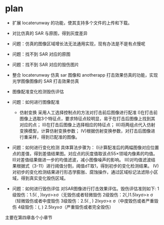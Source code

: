 # plan

- 扩展 locaterunway 的功能，使其支持多个文件的上传和下载。
- 对比仿真的 SAR 与原图，得到灰度差异
- 问题：仿真的图像区域增长法无法通用实现，现有办法是不是有点慢呢
- 问题：找不到 SAR 对应的原图
- 问题：找不到 SAR 对应的毁伤图片

- 整合 locaterunway 仿真 sar 图像和 anotherapp 打击效果仿真的功能，实现光学图像图像的 SAR 打击效果仿真

- 图像配准变化检测毁伤评估
- 问题：如何进行图像配准
  - 仿射变换
  采用人工选择控制点的方法对打击前后图像进行配准
  I)在打击前图像上选取3个特征点，要求特征点较明显，易于在打击后图像上找到其对应的点；
  II)在打击后图像上选择相应的特征点；
  III)将两组点代入仿射变换模型，计算仿射变换参数；
  IV)根据仿射变换参数，对打击后图像进行重采样，得到已配准的图像。
- 问题：如何进行变化检测
  具体算法步骤为：
  I)计算配准后的两幅图像对应位置点的差值，得到差值结果图。对应点的灰度值取该点55×领域内像素的均值。
  II)对差值结果做进一步的均值滤波，减小图像噪声的影响。
  III)对均值滤波结果根据式（3-11）进行阈值分割，阈值dT取1，得到初步的变化检测结果。
  IV)对初步的变化检测结果进行形态学膨胀、腐蚀操作，通过区域标记法滤除小区域，得到真实变化毁伤区域。
- 问题：如何进行毁伤评估
  对SAR图像进行打击效果评估。毁伤评估准则如下:
  1级毁伤：1.5(  ,   )Ixyσ>≥σ（无毁伤或者轻微毁伤
  2级毁伤：2(,)1.5Ixyσ>≥  σ（轻微毁伤或者中度毁伤
  3级毁伤：2.5(  ,   )    2Ixyσ>≥ σ（中度毁伤或者严重毁伤
  4级毁伤：(, )  2.5Ixy≥σ（严重毁伤或者完全毁伤）

主要在第四章各个小章节
